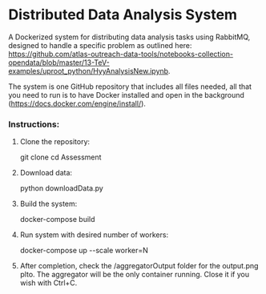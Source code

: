 # Distributed Data Analysis System

A Dockerized system for distributing data analysis tasks using RabbitMQ, designed to handle a specific problem as outlined here: https://github.com/atlas-outreach-data-tools/notebooks-collection-opendata/blob/master/13-TeV-examples/uproot_python/HyyAnalysisNew.ipynb.

The system is one GitHub repository that includes all files needed, all that you need to run is to have Docker installed and open in the background (https://docs.docker.com/engine/install/).

### Instructions:
1) Clone the repository:

    git clone 
    cd Assessment

2) Download data:

    python downloadData.py

2) Build the system:

    docker-compose build

3) Run system with desired number of workers:

    docker-compose up --scale worker=N

4) After completion, check the /aggregatorOutput folder for the output.png plto. The aggregator will be the only container running. Close it if you wish with Ctrl+C.
